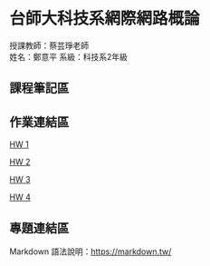 # 台師大科技系網際網路概論 
授課教師：蔡芸琤老師   
姓名：鄭意平
系級：科技系2年級  

## 課程筆記區  

## 作業連結區  
<p dir="auto"><a href="https://hann0209.github.io/myweb/" rel="nofollow">HW 1</a></p>
<a href="https://youtu.be/CiJxDRFysrI" rel="nofollow">HW 2</a></p>
<a href="https://youtu.be/pQpx_yj_gq8" rel="nofollow">HW 3</a></p>
<a href="https://youtu.be/Z_BzP0miz7w?si=TplMA0hd6omzZMRc" rel="nofollow">HW 4</a>

## 專題連結區

Markdown 語法說明：https://markdown.tw/
